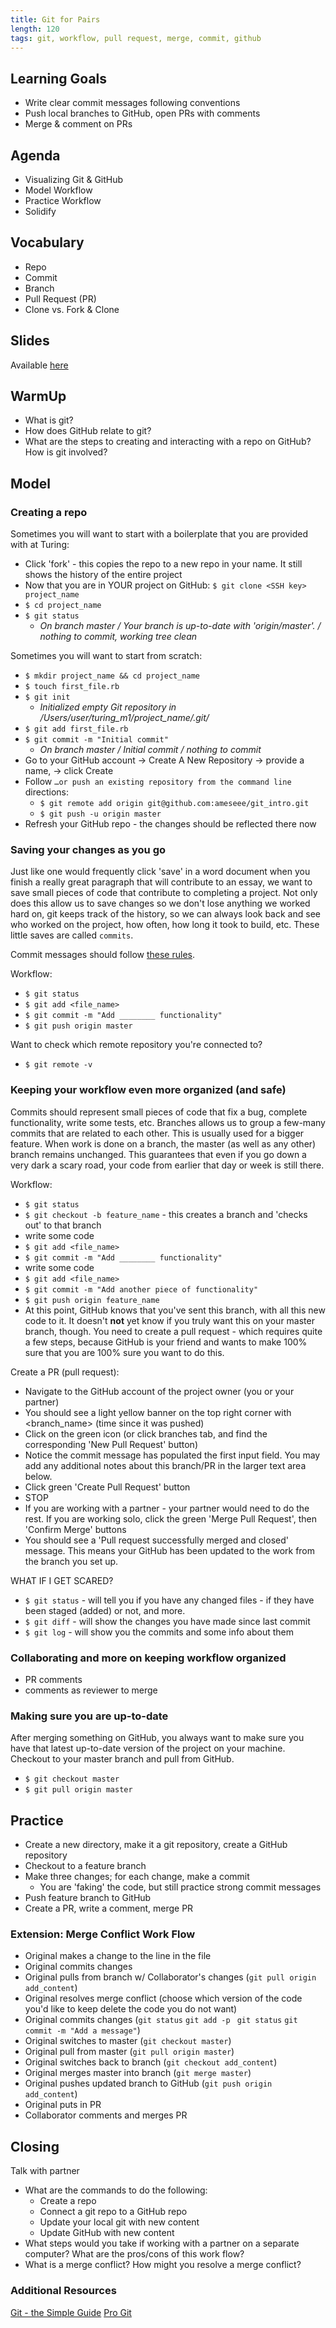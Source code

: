```yaml
---
title: Git for Pairs
length: 120
tags: git, workflow, pull request, merge, commit, github
---
```


## Learning Goals

* Write clear commit messages following conventions
* Push local branches to GitHub, open PRs with comments
* Merge & comment on PRs

## Agenda

- Visualizing Git & GitHub
- Model Workflow
- Practice Workflow
- Solidify

## Vocabulary
* Repo
* Commit
* Branch
* Pull Request (PR)
* Clone vs. Fork & Clone

## Slides

Available [here](../slides/git_for_pairs)

## WarmUp

* What is git?
* How does GitHub relate to git?
* What are the steps to creating and interacting with a repo on GitHub? How is git involved?

## Model

### Creating a repo

Sometimes you will want to start with a boilerplate that you are provided with at Turing:
  - Click 'fork' - this copies the repo to a new repo in your name. It still shows the history of the entire project
  - Now that you are in YOUR project on GitHub: `$ git clone <SSH key> project_name`
  - `$ cd project_name`
  - `$ git status`
    - _On branch master / Your branch is up-to-date with 'origin/master'. / nothing to commit, working tree clean_


Sometimes you will want to start from scratch:
  - `$ mkdir project_name && cd project_name`
  - `$ touch first_file.rb`
  - `$ git init`
    - _Initialized empty Git repository in /Users/user/turing_m1/project_name/.git/_
  - `$ git add first_file.rb`
  - `$ git commit -m "Initial commit"`
    - _On branch master / Initial commit / nothing to commit_
  - Go to your GitHub account -> Create A New Repository -> provide a name, -> click Create
  - Follow `…or push an existing repository from the command line` directions:
    - `$ git remote add origin git@github.com:ameseee/git_intro.git`
    - `$ git push -u origin master`
  - Refresh your GitHub repo - the changes should be reflected there now


### Saving your changes as you go

Just like one would frequently click 'save' in a word document when you finish a really great paragraph that will contribute to an essay, we want to save small pieces of code that contribute to completing a project. Not only does this allow us to save changes so we don't lose anything we worked hard on, git keeps track of the history, so we can always look back and see who worked on the project, how often, how long it took to build, etc. These little saves are called `commits`.

Commit messages should follow [these rules](https://chris.beams.io/posts/git-commit/#seven-rules).

Workflow:
- `$ git status`
- `$ git add <file_name>`
- `$ git commit -m "Add ________ functionality"`
- `$ git push origin master`

Want to check which remote repository you're connected to?
- `$ git remote -v`

### Keeping your workflow even more organized (and safe)

Commits should represent small pieces of code that fix a bug, complete functionality, write some tests, etc. Branches allows us to group a few-many commits that are related to each other. This is usually used for a bigger feature. When work is done on a branch, the master (as well as any other) branch remains unchanged. This guarantees that even if you go down a very dark a scary road, your code from earlier that day or week is still there.

Workflow:
- `$ git status`
- `$ git checkout -b feature_name`  - this creates a branch and 'checks out' to that branch
- write some code
- `$ git add <file_name>`
- `$ git commit -m "Add ________ functionality"`
- write some code
- `$ git add <file_name>`
- `$ git commit -m "Add another piece of functionality"`
- `$ git push origin feature_name`
- At this point, GitHub knows that you've sent this branch, with all this new code to it. It doesn't **not** yet know if you truly want this on your master branch, though. You need to create a pull request - which requires quite a few steps, because GitHub is your friend and wants to make 100% sure that you are 100% sure you want to do this.

Create a PR (pull request):
- Navigate to the GitHub account of the project owner (you or your partner)
- You should see a light yellow banner on the top right corner with <branch_name> (time since it was pushed)
- Click on the green icon (or click branches tab, and find the corresponding 'New Pull Request' button)
- Notice the commit message has populated the first input field. You may add any additional notes about this branch/PR in the larger text area below.
- Click green 'Create Pull Request' button
- STOP
- If you are working with a partner - your partner would need to do the rest. If you are working solo, click the green 'Merge Pull Request', then 'Confirm Merge' buttons
- You should see a 'Pull request successfully merged and closed' message. This means your GitHub has been updated to the work from the branch you set up.

WHAT IF I GET SCARED?
- `$ git status` - will tell you if you have any changed files - if they have been staged (added) or not, and more.
- `$ git diff` - will show the changes you have made since last commit
- `$ git log` - will show you the commits and some info about them

### Collaborating and more on keeping workflow organized

- PR comments
- comments as reviewer to merge


### Making sure you are up-to-date
After merging something on GitHub, you always want to make sure you have that latest up-to-date version of the project on your machine. Checkout to your master branch and pull from GitHub.
- `$ git checkout master`
- `$ git pull origin master`


## Practice
- Create a new directory, make it a git repository, create a GitHub repository
- Checkout to a feature branch
- Make three changes; for each change, make a commit
  - You are 'faking' the code, but still practice strong commit messages
- Push feature branch to GitHub
- Create a PR, write a comment, merge PR


### Extension: Merge Conflict Work Flow

* Original makes a change to the line in the file
* Original commits changes
* Original pulls from branch w/ Collaborator's changes
  (`git pull origin add_content`)
* Original resolves merge conflict
  (choose which version of the code you'd like to keep
   delete the code you do not want)
* Original commits changes
  (`git status`
   `git add -p`
   ` git status`
   `git commit -m "Add a message"`)
* Original switches to master (`git checkout master`)
* Original pull from master (`git pull origin master`)
* Original switches back to branch (`git checkout add_content`)
* Original merges master into branch (`git merge master`)
* Original pushes updated branch to GitHub
  (`git push origin add_content`)
* Original puts in PR
* Collaborator comments and merges PR

## Closing

Talk with partner
* What are the commands to do the following:
   - Create a repo
   - Connect a git repo to a GitHub repo
   - Update your local git with new content
   - Update GitHub with new content
* What steps would you take if working with a partner on a separate computer? What are the pros/cons of this work flow?
* What is a merge conflict? How might you resolve a merge conflict?

### Additional Resources

[Git - the Simple Guide](http://rogerdudler.github.io/git-guide/)
[Pro Git](https://git-scm.com/book/en/v2)
